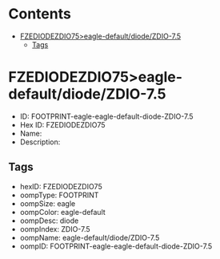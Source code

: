 



Contents
========

* [FZEDIODEZDIO75>eagle-default/diode/ZDIO-7.5](#fzediodezdio75eagle-defaultdiodezdio-75)
	* [Tags](#tags)

# FZEDIODEZDIO75>eagle-default/diode/ZDIO-7.5

- ID: FOOTPRINT-eagle-eagle-default-diode-ZDIO-7.5
- Hex ID: FZEDIODEZDIO75
- Name: 
- Description: 

## Tags

- hexID: FZEDIODEZDIO75
- oompType: FOOTPRINT
- oompSize: eagle
- oompColor: eagle-default
- oompDesc: diode
- oompIndex: ZDIO-7.5
- oompName: eagle-default/diode/ZDIO-7.5
- oompID: FOOTPRINT-eagle-eagle-default-diode-ZDIO-7.5
